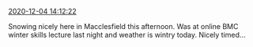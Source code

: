 [2020-12-04 14:12:22](https://mstdn.social/@hill_wanderer/105322325135578931)

Snowing nicely here in Macclesfield this afternoon. Was at online BMC winter skills lecture last night and weather is wintry today. Nicely timed...